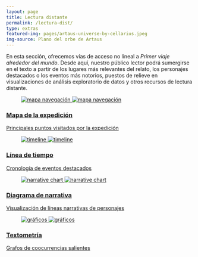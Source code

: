 ```yaml
---
layout: page
title: Lectura distante
permalink: /lectura-dist/
type: extras
featured-img: pages/artaus-universe-by-cellarius.jpeg
img-source: Plano del orbe de Artaus
---
```


<div class="clearfix prose mx-auto px-2">
<p class="mb-4">En esta sección, ofrecemos vías de acceso no lineal a <i>Primer viaje alrededor del mundo</i>. Desde aquí, nuestro público lector podrá sumergirse en el texto a partir de los lugares más relevantes del relato, los personajes destacados o los eventos más notorios, puestos de relieve en visualizaciones de análisis exploratorio de datos y otros recursos de lectura distante.</p>
</div>

<div class="post-list clearfix prose mx-auto px-2">
<!-- MAPA -->
    <div class="post-card" itemprop="blogPosts" itemscope="" itemtype="http://schema.org/BlogPosting">
      <a href="{{ site.baseurl }}/mapa">
        <figure class="post-card__placehold">
          <img src="{{ site.url }}{{ site.baseurl }}/assets/img/pages/mapa-navegacion.png" alt="mapa navegación"/>
          <noscript><img src="{{ site.url }}{{ site.baseurl }}/assets/img/pages/mapa-navegacion.png" alt="mapa navegación"/></noscript>
        </figure>
      </a>
      <a class="post-card__inner" href="{{ site.baseurl }}/mapa">
        <div class="post-card__header">
          <h3>Mapa de la expedición</h3>
            <span class="post-card__meta">
              <p>Principales puntos visitados por la expedición</p>
            </span>
        </div>
      </a>
    </div>
<!-- LÍNEA DE TIEMPO -->
    <div class="post-card" itemprop="blogPosts" itemscope="" itemtype="http://schema.org/BlogPosting">
      <a href="{{ site.baseurl }}/linea-de-tiempo">
        <figure class="post-card__placehold">
          <img src="{{ site.url }}{{ site.baseurl }}/assets/img/pages/timeline-1.png" alt="timeline"/>
          <noscript><img src="{{ site.url }}{{ site.baseurl }}/assets/img/pages/timeline-1.png" alt="timeline"/></noscript>
        </figure>
      </a>
      <a class="post-card__inner" href="{{ site.baseurl }}/linea-de-tiempo">
        <div class="post-card__header">
          <h3>Línea de tiempo</h3>
            <span class="post-card__meta">
              <p>Cronología de eventos destacados</p>
            </span>
        </div>
      </a>
    </div>
<!-- DIAGRAMA DE NARRATIVA -->
    <div class="post-card" itemprop="blogPosts" itemscope="" itemtype="http://schema.org/BlogPosting">
      <a href="{{ site.baseurl }}/narrative-chart">
        <figure class="post-card__placehold">
          <img src="{{ site.url }}{{ site.baseurl }}/assets/img/pages/narrative-chart.png" alt="narrative chart"/>
          <noscript><img src="{{ site.url }}{{ site.baseurl }}/assets/img/pages/narrative-chart.png" alt="narrative chart"/></noscript>
        </figure>
      </a>
      <a class="post-card__inner" href="{{ site.baseurl }}/narrative-chart">
        <div class="post-card__header">
          <h3>Diagrama de narrativa</h3>
            <span class="post-card__meta">
              <p>Visualización de líneas narrativas de personajes</p>
            </span>
        </div>
      </a>
    </div>
<!-- TEXTOMETRÍA -->
    <div class="post-card" itemprop="blogPosts" itemscope="" itemtype="http://schema.org/BlogPosting">
      <a href="{{ site.baseurl }}/textometria">
        <figure class="post-card__placehold">
          <img src="{{ site.url }}{{ site.baseurl }}/assets/img/pages/textometria.png" alt="gráficos"/>
          <noscript><img src="{{ site.url }}{{ site.baseurl }}/assets/img/pages/textometria.png" alt="gráficos"/></noscript>
        </figure>
      </a>
      <a class="post-card__inner" href="{{ site.baseurl }}/textometria">
        <div class="post-card__header">
          <h3>Textometría</h3>
            <span class="post-card__meta">
              <p>Grafos de coocurrencias salientes</p>
            </span>
        </div>
      </a>
    </div>
</div>